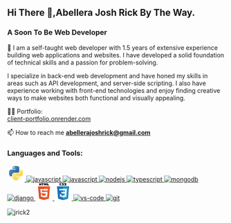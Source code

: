<h2 align="left">Hi There 👋,Abellera Josh Rick By The Way.</h2>

<h3 align="left">A Soon To Be Web Developer</h3>

🌱 I am a self-taught web developer with 1.5 years of extensive experience building web applications and websites. I have developed a solid foundation of technical skills and a passion for problem-solving.

I specialize in back-end web development and have honed my skills in areas such as API development, and server-side scripting. I also have experience working with front-end technologies and enjoy finding creative ways to make websites both functional and visually appealing.
 

👨‍💼 Portfolio: </br>
<a href="client-portfolio.onrender.com">client-portfolio.onrender.com</a>

📫 How to reach me **abellerajoshrick@gmail.com**

<h3 align="left">Languages and Tools:</h3>
<p align="left">
 <a href="https://www.python.org" target="_blank" rel="noreferrer"> <img src="https://raw.githubusercontent.com/devicons/devicon/master/icons/python/python-original.svg" alt="python" width="40" height="40"/> </a>
 <a href="https://www.javascript.com/" target="_blank" rel="noreferrer"> <img src="https://www.vectorlogo.zone/logos/javascript/javascript-icon.svg" alt="javascript" width="40" height="40"/> </a>
 <a href="https://www.expressjs.com/" target="_blank" rel="noreferrer"> <img src="https://www.vectorlogo.zone/logos/expressjs/expressjs-icon.svg" alt="javascript" width="50" height="40"/> </a>
 <a href="https://www.nodejs.com/" target="_blank" rel="noreferrer"> <img src="https://www.vectorlogo.zone/logos/nodejs/nodejs-icon.svg" alt="nodejs" width="40" height="40"/> </a>
  <a href="https://www.typescriptlang.org/" target="_blank" rel="noreferrer"> <img src="https://www.vectorlogo.zone/logos/typescriptlang/typescriptlang-icon.svg" alt="typescript" width="40" height="40"/> </a>
  <a href="https://www.mongodb.com/" target="_blank" rel="noreferrer"> <img src="https://www.vectorlogo.zone/logos/mongodb/mongodb-icon.svg" alt="mongodb" width="35" height="40"/> </a>
 <a href="https://www.djangoproject.com/" target="_blank" rel="noreferrer"> <img src="https://cdn.worldvectorlogo.com/logos/django.svg" alt="django" width="40" height="40"/> </a>
 <a href="https://www.w3.org/html/" target="_blank" rel="noreferrer"> <img src="https://raw.githubusercontent.com/devicons/devicon/master/icons/html5/html5-original-wordmark.svg" alt="html5" width="40" height="40"/> </a>
 <a href="https://www.w3schools.com/css/" target="_blank" rel="noreferrer"> <img src="https://raw.githubusercontent.com/devicons/devicon/master/icons/css3/css3-original-wordmark.svg" alt="css3" width="40" height="40"/> </a>
 <a href="https://code.visualstudio.com/" target="_blank" rel="noreferrer"> <img src="https://www.vectorlogo.zone/logos/visualstudio_code/visualstudio_code-icon.svg" alt="vs-code" width="40" height="40"/> </a>
 <a href="https://git-scm.com/" target="_blank" rel="noreferrer"> <img src="https://www.vectorlogo.zone/logos/git-scm/git-scm-icon.svg" alt="git" width="40" height="40"/> </a>
 
<p><img align="center" src="https://github-readme-streak-stats.herokuapp.com/?user=jrick2&" alt="jrick2" /></p>

